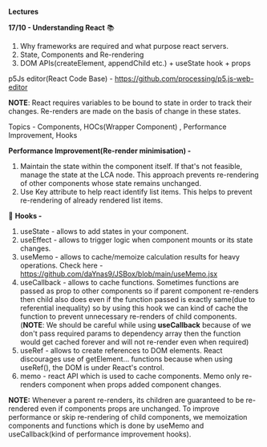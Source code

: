 **Lectures**

**17/10 - Understanding React** 📚

1.  Why frameworks are required and what purpose react servers.
2.  State, Components and Re-rendering
3.  DOM APIs(createElement, appendChild etc.) + useState hook + props

p5Js editor(React Code Base) - <https://github.com/processing/p5.js-web-editor>

**NOTE**: React requires variables to be bound to state in order to track their changes. Re-renders are made on the basis of change in these states.

Topics - Components, HOCs(Wrapper Component) , Performance Improvement, Hooks

**Performance Improvement(Re-render minimisation) -** 

1.  Maintain the state within the component itself. If that's not feasible, manage the state at the LCA node. This approach prevents re-rendering of other components whose state remains unchanged.
2.  Use Key attribute to help react identify list items. This helps to prevent re-rendering of already rendered list items.

📌 **Hooks -**

1.  useState - allows to add states in your component.
2.  useEffect - allows to trigger logic when component mounts or its state changes. 
3.  useMemo - allows to cache/memoize calculation results for heavy operations. Check here - <https://github.com/daYnas9/JSBox/blob/main/useMemo.jsx>
4.  useCallback - allows to cache functions. Sometimes functions are passed as prop to other components so if parent component re-renders then child also does even if the function passed is exactly same(due to referential inequality) so by using this hook we can kind of cache the function to prevent unnecessary re-renders of child components. (**NOTE**: We should be careful while using **useCallback** because of we don't pass required params to dependency array then the function would get cached forever and will not re-render even when required)
5.  useRef - allows to create references to DOM elements. React discourages use of getElement... functions because when using useRef(), the DOM is under React's control.  
6.  memo - react API which is used to cache components. Memo only re-renders component when props added component changes.

**NOTE:** Whenever a parent re-renders, its children are guaranteed to be re-rendered even if components props are unchanged. To improve performance or skip re-rendering of child components, we memoization components and functions which is done by useMemo and useCallback(kind of performance improvement hooks).
